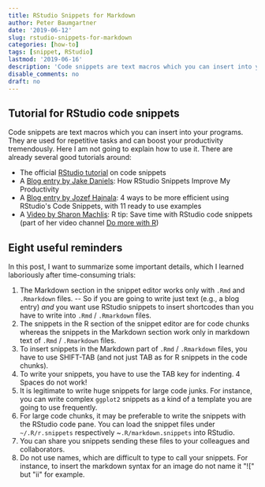 ```yaml
---
title: RStudio Snippets for Markdown
author: Peter Baumgartner
date: '2019-06-12'
slug: rstudio-snippets-for-markdown
categories: [how-to]
tags: [snippet, RStudio]
lastmod: '2019-06-16'
description: 'Code snippets are text macros which you can insert into your programs. They are used for repetitive tasks and can boost your productivity tremendously. After providing some link to tutorials about RStudio snippets, I am going to summarize eight reminders for practical usage.'
disable_comments: no
draft: no
---
```


## Tutorial for RStudio code snippets

Code snippets are text macros which you can insert into your programs. They are used for repetitive tasks and can boost your productivity tremendously. Here I am not going to explain how to use it. There are already several good tutorials around:

+ The official [RStudio tutorial](https://support.rstudio.com/hc/en-us/articles/204463668-Code-Snippets) on code snippets
+ A [Blog entry by Jake Daniels](https://datacritics.com/2019/01/28/rstudio-snippets/): How RStudio Snippets Improve My Productivity
+ A [Blog entry by Jozef Hajnala](https://jozef.io/r906-rstudio-snippets/): 4 ways to be more efficient using RStudio's Code Snippets, with 11 ready to use examples
+ A [Video by Sharon Machlis](https://www.youtube.com/watch?v=h_i__VTSurU&list=PL7D2RMSmRO9JOvPC1gbA8Mc3azvSfm8Vv&index=28&t=141s): R tip: Save time with RStudio code snippets (part of her video channel [Do more with R](https://www.youtube.com/playlist?list=PL7D2RMSmRO9JOvPC1gbA8Mc3azvSfm8Vv))

## Eight useful reminders

In this post, I want to summarize some important details, which I learned laboriously after time-consuming trials:

1. The Markdown section in the snippet editor works only with `.Rmd` and `.Rmarkdown` files. -- So if you are going to write just text (e.g., a blog entry) _and_ you want use RStudio snippets to insert shortcodes than you have to write into `.Rmd` / `.Rmarkdown` files.
2. The snippets in the R section of the snippet editor are for code chunks whereas the snippets in the Markdown section work only in markdown text of `.Rmd` / `.Rmarkdown` files.
3. To insert snippets in the Markdown part of `.Rmd` / `.Rmarkdown` files, you have to use SHIFT-TAB (and not just TAB as for R snippets in the code chunks).
4. To write your snippets, you have to use the TAB key for indenting. 4 Spaces do not work!
5. It is legitimate to write huge snippets for large code junks. For instance, you can write complex `ggplot2` snippets as a kind of a template you are going to use frequently.
6. For large code chunks, it may be preferable to write the snippets with the RStudio code pane. You can load the snippet files under `~/.R/r.snippets` respectively ~`.R/markdown.snippets` into RStudio.
7. You can share you snippets sending these files to your colleagues and collaborators.
8. Do not use names, which are difficult to type to call your snippets. For instance, to insert the markdown syntax for an image do not name it "![" but "ii" for example.


